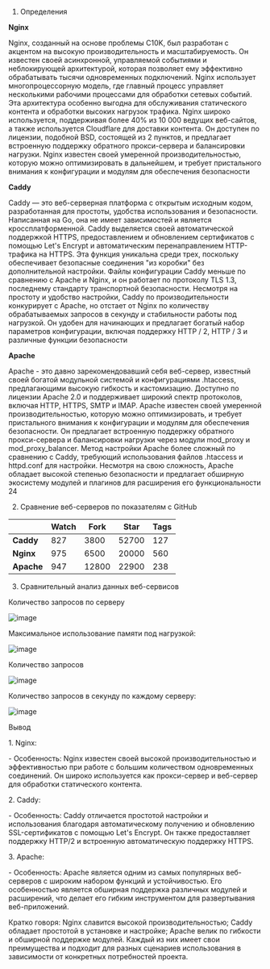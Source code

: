 1.  Определения

**Nginx**

Nginx, созданный на основе проблемы C10K, был разработан с акцентом на
высокую производительность и масштабируемость. Он известен своей
асинхронной, управляемой событиями и неблокирующей архитектурой, которая
позволяет ему эффективно обрабатывать тысячи одновременных подключений.
Nginx использует многопроцессорную модель, где главный процесс управляет
несколькими рабочими процессами для обработки сетевых событий. Эта
архитектура особенно выгодна для обслуживания статического контента и
обработки высоких нагрузок трафика. Nginx широко используется,
поддерживая более 40% из 10 000 ведущих веб-сайтов, а также используется
Cloudflare для доставки контента. Он доступен по лицензии, подобной BSD,
состоящей из 2 пунктов, и предлагает встроенную поддержку обратного
прокси-сервера и балансировки нагрузки. Nginx известен своей умеренной
производительностью, которую можно оптимизировать в дальнейшем, и
требует пристального внимания к конфигурации и модулям для обеспечения
безопасности

**Caddy**

Caddy — это веб-серверная платформа с открытым исходным кодом,
разработанная для простоты, удобства использования и безопасности.
Написанная на Go, она не имеет зависимостей и является
кроссплатформенной. Caddy выделяется своей автоматической поддержкой
HTTPS, предоставлением и обновлением сертификатов с помощью Let's
Encrypt и автоматическим перенаправлением HTTP-трафика на HTTPS. Эта
функция уникальна среди трех, поскольку обеспечивает безопасные
соединения "из коробки" без дополнительной настройки. Файлы конфигурации
Caddy меньше по сравнению с Apache и Nginx, и он работает по протоколу
TLS 1.3, последнему стандарту транспортной безопасности. Несмотря на
простоту и удобство настройки, Caddy по производительности конкурирует с
Apache, но отстает от Nginx по количеству обрабатываемых запросов в
секунду и стабильности работы под нагрузкой. Он удобен для начинающих и
предлагает богатый набор параметров конфигурации, включая поддержку HTTP
/ 2, HTTP / 3 и различные функции безопасности

**Apache**

Apache - это давно зарекомендовавший себя веб-сервер, известный своей
богатой модульной системой и конфигурациями .htaccess, предлагающими
высокую гибкость и кастомизацию. Доступно по лицензии Apache 2.0 и
поддерживает широкий спектр протоколов, включая HTTP, HTTPS, SMTP и
IMAP. Apache известен своей умеренной производительностью, которую можно
оптимизировать, и требует пристального внимания к конфигурации и модулям
для обеспечения безопасности. Он предлагает встроенную поддержку
обратного прокси-сервера и балансировки нагрузки через модули mod_proxy
и mod_proxy_balancer. Метод настройки Apache более сложный по сравнению
с Caddy, требующий использования файлов .htaccess и httpd.conf для
настройки. Несмотря на свою сложность, Apache обладает высокой степенью
безопасности и предлагает обширную экосистему модулей и плагинов для
расширения его функциональности 24

2.  Сравнение веб-серверов по показателям с GitHub

|            | **Watch** | **Fork** | **Star** | **Tags** |
|------------|-----------|----------|----------|----------|
| **Caddy**  | 827       | 3800     | 52700    | 127      |
| **Nginx**  | 975       | 6500     | 20000    | 560      |
| **Apache** | 947       | 12800    | 22900    | 238      |

3.  Сравнительный анализ данных веб-сервисов

Количество запросов по серверу

![image](https://github.com/AleksandrIvanov7253/Ivanov_HomeWork/assets/163326111/d21f5a61-5897-4f7d-90f3-388793fbae24)


Максимальное использование памяти под нагрузкой:

![image](https://github.com/AleksandrIvanov7253/Ivanov_HomeWork/assets/163326111/2c5236a8-7bbd-44b8-b821-31f370c7000c)


Количество запросов

![image](https://github.com/AleksandrIvanov7253/Ivanov_HomeWork/assets/163326111/2b105c08-cfd9-4c28-b1cb-d0f46dccc50c)


Количество запросов в секунду по каждому серверу:

![image](https://github.com/AleksandrIvanov7253/Ivanov_HomeWork/assets/163326111/f024a4f2-80b0-4bf2-8a7b-35e108f65821)


Вывод

1\. Nginx:

\- Особенность: Nginx известен своей высокой производительностью и
эффективностью при работе с большим количеством одновременных
соединений. Он широко используется как прокси-сервер и веб-сервер для
обработки статического контента.

2\. Caddy:

\- Особенность: Caddy отличается простотой настройки и использования
благодаря автоматическому получению и обновлению SSL-сертификатов с
помощью Let's Encrypt. Он также предоставляет поддержку HTTP/2 и
встроенную автоматическую поддержку HTTPS.

3\. Apache:

\- Особенность: Apache является одним из самых популярных веб-серверов с
широким набором функций и устойчивостью. Его особенностью является
обширная поддержка различных модулей и расширений, что делает его гибким
инструментом для развертывания веб-приложений.

Кратко говоря: Nginx славится высокой производительностью; Caddy
обладает простотой в установке и настройке; Apache велик по гибкости и
обширной поддержке модулей. Каждый из них имеет свои преимущества и
подходит для разных сценариев использования в зависимости от конкретных
потребностей проекта.
